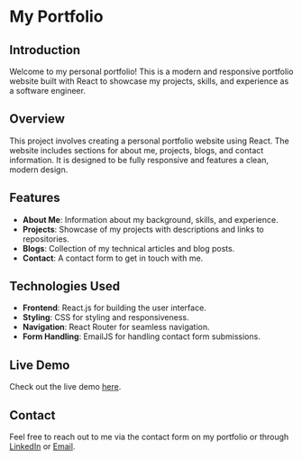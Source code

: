 # My Portfolio

## Introduction
Welcome to my personal portfolio! This is a modern and responsive portfolio website built with React to showcase my projects, skills, and experience as a software engineer.

## Overview
This project involves creating a personal portfolio website using React. The website includes sections for about me, projects, blogs, and contact information. It is designed to be fully responsive and features a clean, modern design.

## Features
- **About Me**: Information about my background, skills, and experience.
- **Projects**: Showcase of my projects with descriptions and links to repositories.
- **Blogs**: Collection of my technical articles and blog posts.
- **Contact**: A contact form to get in touch with me.

## Technologies Used
- **Frontend**: React.js for building the user interface.
- **Styling**: CSS for styling and responsiveness.
- **Navigation**: React Router for seamless navigation.
- **Form Handling**: EmailJS for handling contact form submissions.
  
## Live Demo
Check out the live demo [here](https://vgopari.github.io/portfolio).


## Contact
Feel free to reach out to me via the contact form on my portfolio or through [LinkedIn](https://www.linkedin.com/in/vgopari) or [Email](mailto:vgopari@outlook.com).
